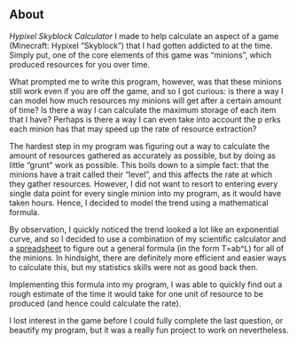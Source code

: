 ## About

*Hypixel Skyblock Calculator* I made to help calculate an aspect of a game (Minecraft: Hypixel “Skyblock”) that I had gotten addicted to at the time. Simply put, one of the core elements of this game was “minions”, which produced resources for you over time. 

What prompted me to write this program, however, was that these minions still work even if you are off the game,  and so I got curious: is there a way I can model how much resources my minions will get after a certain amount of time? Is there a way I can calculate the maximum storage of each item that I have? Perhaps is there a way I can even take into account the p
erks each minion has that may speed up the rate of resource extraction?

The hardest step in my program was figuring out a way to calculate the amount of resources gathered as accurately as possible, but by doing as little “grunt” work as possible. This boils down to a simple fact: that the minions have a trait called their “level”, and this affects the rate at which they gather resources. However, I did not want to resort to entering every single data point for every single minion into my program, as it would have taken hours. Hence, I decided to model the trend using a mathematical formula.

By observation, I quickly noticed the trend looked a lot like an exponential curve, and so I decided to use a combination of my scientific calculator and a [spreadsheet](https://docs.google.com/spreadsheets/d/10YUtkzptNMXSjqvwNkKL1JlVD5oYp4jFD7YHXvj7e7o/edit?usp=sharing) to figure out a general formula (in the form T=ab^L) for all of the minions. In hindsight, there are definitely more efficient and easier ways to calculate this, but my statistics skills were not as good back then.

Implementing this formula into my program, I was able to quickly find out a rough estimate of the time it would take for one unit of resource to be produced (and hence could calculate the rate).

I lost interest in the game before I could fully complete the last question, or beautify my program, but it was a really fun project to work on nevertheless.